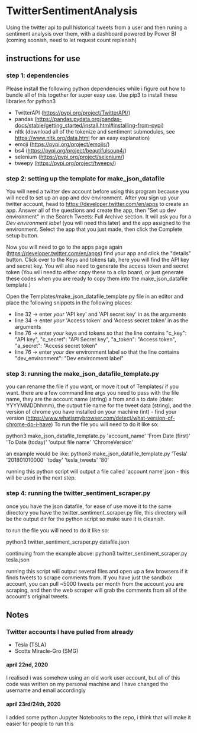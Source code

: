 # TwitterSentimentAnalysis
Using the twitter api to pull historical tweets from a user and then runing a sentiment analysis over them, with a dashboard powered by Power BI (coming soonish, need to let request count replenish)


## instructions for use

### step 1: dependencies
Please install the following python dependencies while i figure out how to bundle all of this together for super easy use. Use pip3 to install these libraries for python3

* TwitterAPI (https://pypi.org/project/TwitterAPI/)
* pandas (https://pandas.pydata.org/pandas-docs/stable/getting_started/install.html#installing-from-pypi)
* nltk (download all of the tokenize and sentiment submodules, see https://www.nltk.org/data.html for an easy explanation)
* emoji (https://pypi.org/project/emojis/)
* bs4 (https://pypi.org/project/beautifulsoup4/)
* selenium (https://pypi.org/project/selenium/)
* tweepy (https://pypi.org/project/tweepy/)



### step 2: setting up the template for make_json_datafile
You will need a twitter dev account before using this program because you will need to set up an app and dev environment. After you sign up your twitter account, head to https://developer.twitter.com/en/apps to create an app. Answer all of the questions and create the app, then "Set up dev environment" in the Search Tweets: Full Archive section. It will ask you for a _Dev environment label_ (you will need this later) and the app assigned to the environment. Select the app that you just made, then click the Complete setup button. 


Now you will need to go to the apps page again (https://developer.twitter.com/en/apps) find your app and click the "details" button. Click over to the Keys and tokens tab, here you will find the API key and secret key. You will also need to generate the access token and secret token (You will need to either copy these to a clip board, or just generate these codes when you are ready to copy them into the make_json_datafile template.)


Open the Templates/make_json_datafile_template.py file in an editor and place the following snippets in the following places:

* line 32 -> enter _your_ 'API key' and 'API secret key' in as the arguments
* line 34 -> enter _your_ 'Access token' and 'Access secret token' in as the arguments
* line 76 -> enter _your_ keys and tokens so that the line contains "c_key": "API key", "c_secret": "API Secret key", "a_token": "Access token", "a_secret": "Access secret token"
* line 76 -> enter _your_ dev environment label so that the line contains "dev_environment": "Dev environment label"


### step 3: running the make_json_datafile_template.py
you can rename the file if you want, or move it out of Templates/ if you want. there are a few command line args you need to pass with the file name, they are the account name (string) a from and a to date (date: YYYYMMDDhhmm), the output file name for the tweet data (string), and the version of chrome you have installed on your machine (int) - find your version (https://www.whatismybrowser.com/detect/what-version-of-chrome-do-i-have)
To run the file you will need to do it like so:

python3 make_json_datafile_template.py 'account_name' 'From Date (first)' 'To Date (today)' 'output file name' 'ChromeVersion' 

an example would be like: python3 make_json_datafile_template.py 'Tesla' '201801010000' 'today' 'tesla_tweets' '80'

running this python script will output a file called 'account name'.json - this will be used in the next step.


### step 4: running the twitter_sentiment_scraper.py

once you have the json datafile, for ease of use move it to the same directory you have the twitter_sentiment_scraper.py file, this directory will be the output dir for the python script so make sure it is cleanish. 

to run the file you will need to do it like so:

python3 twitter_sentiment_scraper.py datafile.json

continuing from the example above: python3 twitter_sentiment_scraper.py tesla.json

running this script will output several files and open up a few browsers if it finds tweets to scrape comments from. If you have just the sandbox account, you can pull ~5000 tweets per month from the account you are scraping, and then the web scraper will grab the comments from all of the account's original tweets.


## Notes

### Twitter accounts I have pulled from already
* Tesla (TSLA)
* Scotts Miracle-Gro (SMG)

#### april 22nd, 2020
I realised i was somehow using an old work user account, but all of this code was written on my personal machine and I have changed the username and email accordingly

#### april 23rd/24th, 2020
I added some python Jupyter Notebooks to the repo, i think that will make it easier for people to run this
